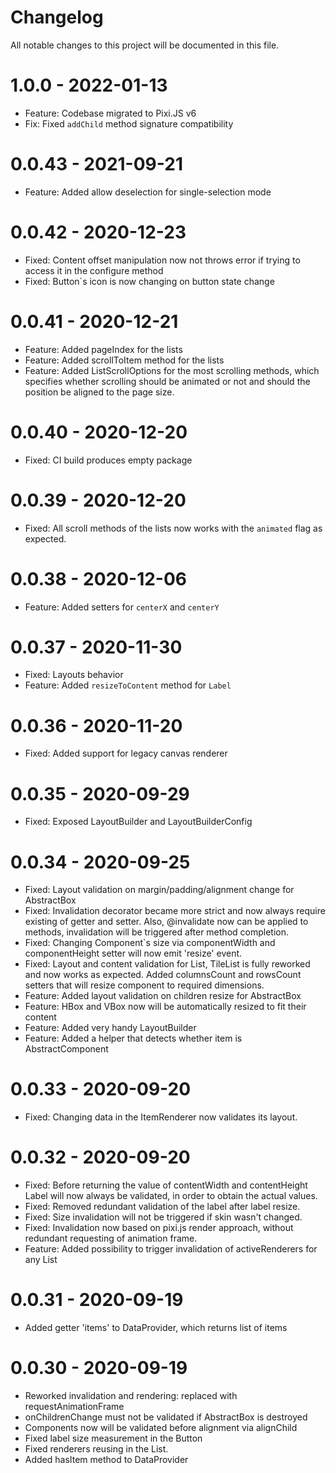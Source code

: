 # Changelog
All notable changes to this project will be documented in this file.

# 1.0.0 - 2022-01-13
- Feature: Codebase migrated to Pixi.JS v6
- Fix: Fixed `addChild` method signature compatibility

# 0.0.43 - 2021-09-21
- Feature: Added allow deselection for single-selection mode 

# 0.0.42 - 2020-12-23
- Fixed: Content offset manipulation now not throws error if trying to access it in the configure method
- Fixed: Button`s icon is now changing on button state change

# 0.0.41 - 2020-12-21
- Feature: Added pageIndex for the lists
- Feature: Added scrollToItem method for the lists
- Feature: Added ListScrollOptions for the most scrolling methods, which specifies whether scrolling should be animated or not and should the position be aligned to the page size.   

# 0.0.40 - 2020-12-20
- Fixed: CI build produces empty package

# 0.0.39 - 2020-12-20
- Fixed: All scroll methods of the lists now works with the `animated` flag as expected. 

# 0.0.38 - 2020-12-06
- Feature: Added setters for `centerX` and `centerY`

# 0.0.37 - 2020-11-30
- Fixed: Layouts behavior
- Feature: Added `resizeToContent` method for `Label`

# 0.0.36 - 2020-11-20
- Fixed: Added support for legacy canvas renderer

# 0.0.35 - 2020-09-29
- Fixed: Exposed LayoutBuilder and LayoutBuilderConfig

# 0.0.34 - 2020-09-25
- Fixed: Layout validation on margin/padding/alignment change for AbstractBox
- Fixed: Invalidation decorator became more strict and now always require existing of getter and setter. Also, @invalidate now can be applied to methods, invalidation will be triggered after method completion.
- Fixed: Changing Component`s size via componentWidth and componentHeight setter will now emit 'resize' event.
- Fixed: Layout and content validation for List, TileList is fully reworked and now works as expected. Added columnsCount and rowsCount setters that will resize component to required dimensions.
- Feature: Added layout validation on children resize for AbstractBox
- Feature: HBox and VBox now will be automatically resized to fit their content
- Feature: Added very handy LayoutBuilder
- Feature: Added a helper that detects whether item is AbstractComponent

# 0.0.33 - 2020-09-20
- Fixed: Changing data in the ItemRenderer now validates its layout.

# 0.0.32 - 2020-09-20
- Fixed: Before returning the value of contentWidth and contentHeight Label will now always be validated, in order to obtain the actual values.
- Fixed: Removed redundant validation of the label after label resize.
- Fixed: Size invalidation will not be triggered if skin wasn't changed.
- Fixed: Invalidation now based on pixi.js render approach, without redundant requesting of animation frame.
- Feature: Added possibility to trigger invalidation of activeRenderers for any List

# 0.0.31 - 2020-09-19
- Added getter 'items' to DataProvider, which returns list of items

# 0.0.30 - 2020-09-19
- Reworked invalidation and rendering: replaced with requestAnimationFrame
- onChildrenChange must not be validated if AbstractBox is destroyed
- Components now will be validated before alignment via alignChild
- Fixed label size measurement in the Button
- Fixed renderers reusing in the List.
- Added hasItem method to DataProvider
